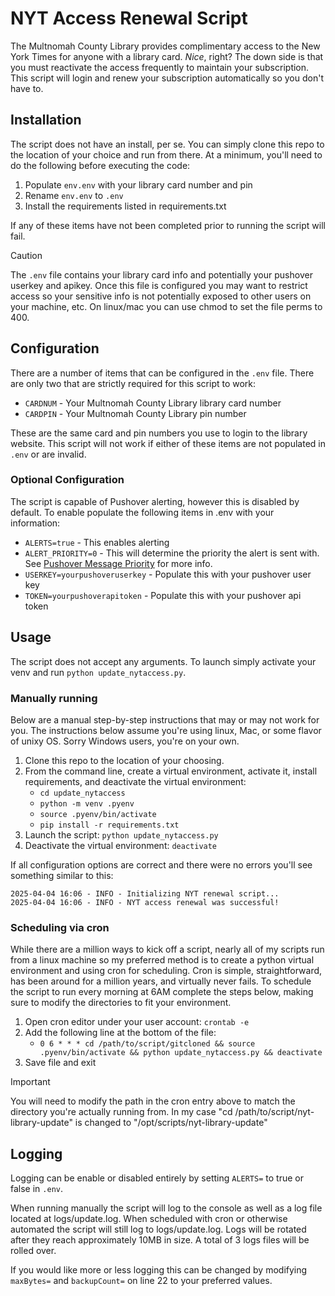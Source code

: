 # NYT Access Renewal Script

The Multnomah County Library provides complimentary access to the New York Times for anyone with a library card. *Nice*, right? The down side is that you must reactivate the access frequently to maintain your subscription. This script will login and renew your subscription automatically so you don't have to.

## Installation

The script does not have an install, per se. You can simply clone this repo to the location of your choice and run from there. At a minimum, you'll need to do the following before executing the code:

1. Populate `env.env` with your library card number and pin
2. Rename `env.env` to `.env`
3. Install the requirements listed in requirements.txt 

If any of these items have not been completed prior to running the script will fail. 

> [!CAUTION]
> The `.env` file contains your library card info and potentially your pushover userkey and apikey. Once this file is configured you may want to restrict access so your sensitive info is not potentially exposed to other users on your machine, etc. On linux/mac you can use chmod to set the file perms to 400. 

## Configuration

There are a number of items that can be configured in the `.env` file. There are only two that are strictly required for this script to work:

- `CARDNUM` - Your Multnomah County Library library card number
- `CARDPIN` - Your Multnomah County Library pin number
 
These are the same card and pin numbers you use to login to the library website. This script will not work if either of these items are not populated in `.env` or are invalid.

### Optional Configuration ###

The script is capable of Pushover alerting, however this is disabled by default. To enable populate the following items in .env with your information:

- `ALERTS=true` - This enables alerting
- `ALERT_PRIORITY=0` - This will determine the priority the alert is sent with. See [Pushover Message Priority](https://pushover.net/api#priority) for more info.
- `USERKEY=yourpushoveruserkey` - Populate this with your pushover user key
- `TOKEN=yourpushoverapitoken` - Populate this with your pushover api token

## Usage ##

The script does not accept any arguments. To launch simply activate your venv and run `python update_nytaccess.py`.

### Manually running ###

Below are a manual step-by-step instructions that may or may not work for you. The instructions below assume you're using linux, Mac, or some flavor of unixy OS. Sorry Windows users, you're on your own.

1. Clone this repo to the location of your choosing.
2. From the command line, create a virtual environment, activate it, install requirements, and deactivate the virtual environment:
   - `cd update_nytaccess`
   - `python -m venv .pyenv`
   - `source .pyenv/bin/activate`
   - `pip install -r requirements.txt`
3. Launch the script: `python update_nytaccess.py`
4. Deactivate the virtual environment: `deactivate`

If all configuration options are correct and there were no errors you'll see something similar to this:

`2025-04-04 16:06 - INFO - Initializing NYT renewal script...`  
`2025-04-04 16:06 - INFO - NYT access renewal was successful!`

### Scheduling via cron ###
While there are a million ways to kick off a script, nearly all of my scripts run from a linux machine so my preferred method is to create a python virtual environment and using cron for scheduling. Cron is simple, straightforward, has been around for a million years, and virtually never fails. To schedule the script to run every morning at 6AM complete the steps below, making sure to modify the directories to fit your environment.

1. Open cron editor under your user account: `crontab -e`
2. Add the following line at the bottom of the file:
   - `0 6 * * * cd /path/to/script/gitcloned && source .pyenv/bin/activate && python update_nytaccess.py && deactivate`
3. Save file and exit

> [!IMPORTANT]
> You will need to modify the path in the cron entry above to match the directory you're actually running from. In my case "cd /path/to/script/nyt-library-update" is changed to "/opt/scripts/nyt-library-update"

## Logging ##
Logging can be enable or disabled entirely by setting `ALERTS=` to true or false in `.env`. 

When running manually the script will log to the console as well as a log file located at logs/update.log. When scheduled with cron or otherwise automated the script will still log to logs/update.log. Logs will be rotated after they reach approximately 10MB in size. A total of 3 logs files will be rolled over. 

If you would like more or less logging this can be changed by modifying `maxBytes=` and `backupCount=` on line 22 to your preferred values. 
